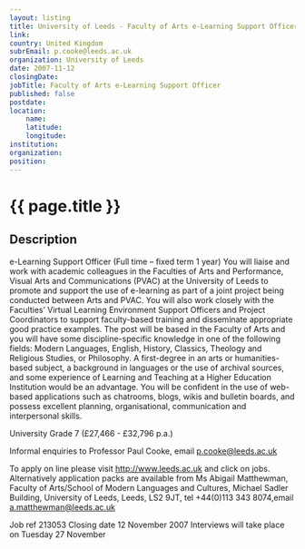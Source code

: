 ```yaml
---
layout: listing
title: University of Leeds - Faculty of Arts e-Learning Support Officer
link:
country: United Kingdom
subrEmail: p.cooke@leeds.ac.uk
organization: University of Leeds 
date: 2007-11-12
closingDate: 
jobTitle: Faculty of Arts e-Learning Support Officer
published: false
postdate:
location:
    name: 
    latitude: 
    longitude: 
institution: 
organization: 
position: 
--- 
```



# {{ page.title }}

## Description



<p>e-Learning Support Officer
(Full time – fixed term 1 year) 
You will liaise and work with academic colleagues in the Faculties of Arts and Performance, Visual Arts and Communications (PVAC) at the University of Leeds to promote and support the use of e-learning as part of a joint project being conducted between Arts and PVAC. You will also work closely with the Faculties’ Virtual Learning Environment Support Officers and Project Coordinators to support faculty-based training and disseminate appropriate good practice examples. The post will be based in the Faculty of Arts and you will have some discipline-specific knowledge in one of the following fields: Modern Languages, English, History, Classics, Theology and Religious Studies, or Philosophy.
A first-degree in an arts or humanities-based subject, a background in languages or the use of archival sources, and some experience of Learning and Teaching at a Higher Education Institution would be an advantage. You will be confident in the use of web-based applications such as chatrooms, blogs, wikis and bulletin boards, and possess excellent planning, organisational, communication and interpersonal skills.

University Grade 7 (£27,466 - £32,796 p.a.)

Informal enquiries to Professor Paul Cooke, email p.cooke@leeds.ac.uk 

To apply on line please visit http://www.leeds.ac.uk and click on jobs.  Alternatively application packs are available from Ms Abigail Matthewman, Faculty of Arts/School of Modern Languages and Cultures, Michael Sadler Building, University of Leeds, Leeds, LS2 9JT, tel +44(0)113 343 8074,email a.matthewman@leeds.ac.uk 

Job ref 213053 Closing date 12 November   2007
Interviews will take place on Tuesday 27 November
 

</p>
